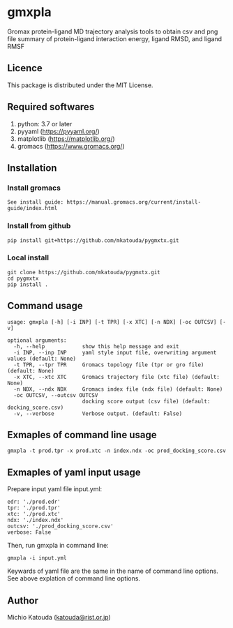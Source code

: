 # gmxpla

Gromax protein-ligand MD trajectory analysis tools to obtain csv and png file summary of protein-ligand interaction energy, ligand RMSD, and ligand RMSF

## Licence

This package is distributed under the MIT License.

## Required softwares

1. python: 3.7 or later
2. pyyaml (https://pyyaml.org/)
3. matplotlib (https://matplotlib.org/)
4. gromacs (https://www.gromacs.org/)

## Installation

### Install gromacs

```
See install guide: https://manual.gromacs.org/current/install-guide/index.html
```

### Install from github

```
pip install git+https://github.com/mkatouda/pygmxtx.git
```

### Local install

```
git clone https://github.com/mkatouda/pygmxtx.git
cd pygmxtx
pip install .
```

## Command usage

```
usage: gmxpla [-h] [-i INP] [-t TPR] [-x XTC] [-n NDX] [-oc OUTCSV] [-v]

optional arguments:
  -h, --help            show this help message and exit
  -i INP, --inp INP     yaml style input file, overwriting argument values (default: None)
  -t TPR, --tpr TPR     Gromacs topology file (tpr or gro file) (default: None)
  -x XTC, --xtc XTC     Gromacs trajectory file (xtc file) (default: None)
  -n NDX, --ndx NDX     Gromacs index file (ndx file) (default: None)
  -oc OUTCSV, --outcsv OUTCSV
                        docking score output (csv file) (default: docking_score.csv)
  -v, --verbose         Verbose output. (default: False)
```

## Exmaples of command line usage

```
gmxpla -t prod.tpr -x prod.xtc -n index.ndx -oc prod_docking_score.csv
```

## Exmaples of yaml input usage

Prepare input yaml file input.yml:

```
edr: './prod.edr'
tpr: './prod.tpr'
xtc: './prod.xtc'
ndx: './index.ndx'
outcsv: './prod_docking_score.csv'
verbose: False
```

Then, run gmxpla in command line:

```
gmxpla -i input.yml
```

Keywards of yaml file are the same in the name of command line options.  
See above explation of command line options.  

## Author

Michio Katouda (katouda@rist.or.jp)  
